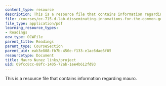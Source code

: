 ```yaml
---
content_type: resource
description: This is a resource file that contains information regarding mauro.
file: /courses/ec-715-d-lab-disseminating-innovations-for-the-common-good-spring-2007/09fcc8cc88fc140572ab1ee4b612fd93_MITEC_715S07_mauro.pdf
file_type: application/pdf
learning_resource_types:
- Readings
ocw_type: OCWFile
parent_title: Readings
parent_type: CourseSection
parent_uid: eab3e808-fb7b-450e-f133-e1ac6dae6f05
resourcetype: Document
title: Mauro Nunez links/project
uid: 09fcc8cc-88fc-1405-72ab-1ee4b612fd93
---
```

This is a resource file that contains information regarding mauro.

